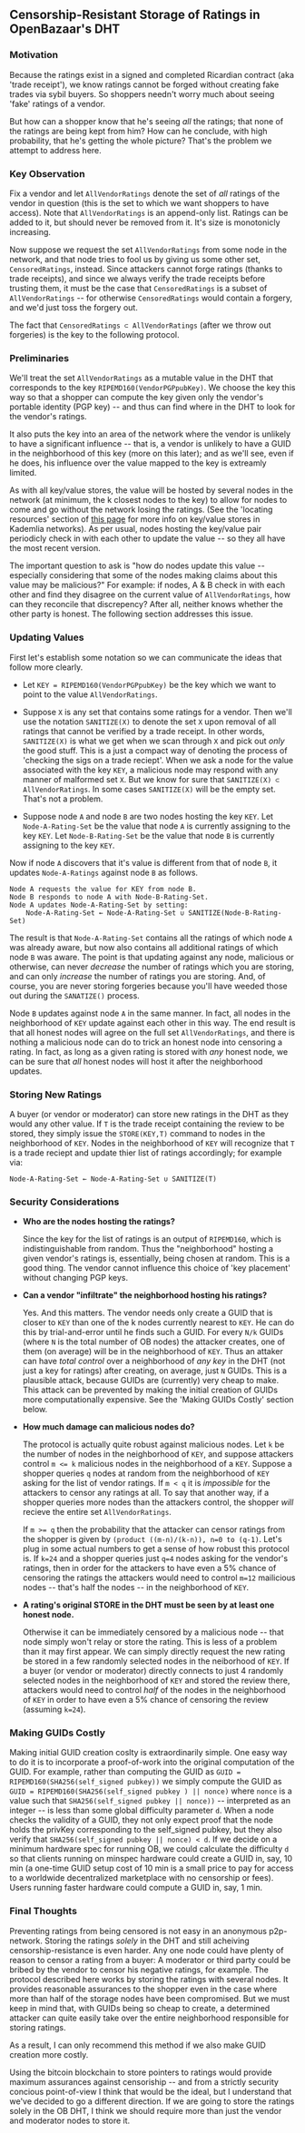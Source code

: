 ## Censorship-Resistant Storage of Ratings in OpenBazaar's DHT

### Motivation

Because the ratings exist in a signed and completed Ricardian contract (aka 'trade receipt'), we know ratings cannot be forged without creating fake trades via sybil buyers. So shoppers needn't worry much about seeing 'fake' ratings of a vendor.

But how can a shopper know that he's seeing _all_ the ratings; that none of the ratings are being kept from him? How can he conclude, with high probability, that he's getting the whole picture? That's the problem we attempt to address here.

### Key Observation

Fix a vendor and let `AllVendorRatings` denote the set of _all_ ratings of the vendor in question (this is the set to which we want shoppers to have access). Note that `AllVendorRatings` is an append-only list. Ratings can be added to it, but should never be removed from it. It's size is monotonicly increasing.

Now suppose we request the set `AllVendorRatings` from some node in the network, and that node tries to fool us by giving us some other set, `CensoredRatings`, instead. Since attackers cannot forge ratings (thanks to trade receipts), and since we always verify the trade receipts before trusting them, it must be the case that `CensoredRatings` is a subset of `AllVendorRatings` -- for otherwise `CensoredRatings` would contain a forgery, and we'd just toss the forgery out. 

The fact that `CensoredRatings ⊂ AllVendorRatings` (after we throw out forgeries) is the key to the following protocol.

### Preliminaries

We'll treat the set `AllVendorRatings` as a mutable value in the DHT that corresponds to the key `RIPEMD160(VendorPGPpubKey)`. We choose the key this way so that a shopper can compute the key given only the vendor's portable identity (PGP key) -- and thus can find where in the DHT to look for the vendor's ratings.

It also puts the key into an area of the network where the vendor is unlikely to have a significant influence -- that is, a vendor is unlikely to have a GUID in the neighborhood of this key (more on this later); and as we'll see, even if he does, his influence over the value mapped to the key is extreamly limited.

As with all key/value stores, the value will be hosted by several nodes in the network (at minimum, the k closest nodes to the key) to allow for nodes to come and go without the network losing the ratings. (See the 'locating resources' section of [this page](http://distrosys.wikia.com/wiki/DHT_-_Kademlia) for more info on key/value stores in Kademlia networks). As per usual, nodes hosting the key/value pair periodicly check in with each other to update the value -- so they all have the most recent version. 

The important question to ask is "how do nodes update this value -- especially considering that some of the nodes making claims about this value may be malicious?" For example: if nodes, A & B check in with each other and find they disagree on the current value of `AllVendorRatings`, how can they reconcile that discrepency? After all, neither knows whether the other party is honest. The following section addresses this issue.

### Updating Values
First let's establish some notation so we can communicate the ideas that follow more clearly.

* Let `KEY = RIPEMD160(VendorPGPpubKey)` be the key which we want to point to the value `AllVendorRatings`.

* Suppose `X` is any set that contains some ratings for a vendor. Then we'll use the notation `SANITIZE(X)` to denote the set `X` upon removal of all ratings that cannot be verified by a trade receipt. In other words, `SANITIZE(X)` is what we get when we scan through `X` and pick out _only_ the good stuff. This is a just a compact way of denoting the process of 'checking the sigs on a trade reciept'.
When we ask a node for the value associated with the key `KEY`, a malicious node may respond with any manner of malformed set `X`. But we know for sure that `SANITIZE(X) ⊂ AllVendorRatings`. In some cases `SANITIZE(X)` will be the empty set. That's not a problem.

* Suppose node `A` and node `B` are two nodes hosting the key `KEY`.
Let `Node-A-Rating-Set` be the value that node `A` is currently assigning to the key `KEY`.
Let `Node-B-Rating-Set` be the value that node `B` is currently assigning to the key `KEY`.

Now if node `A` discovers that it's value is different from that of node `B`, it updates `Node-A-Ratings` against node `B` as follows.

```
Node A requests the value for KEY from node B.
Node B responds to node A with Node-B-Rating-Set.
Node A updates Node-A-Rating-Set by setting:
	Node-A-Rating-Set ← Node-A-Rating-Set ∪ SANITIZE(Node-B-Rating-Set)
```
The result is that `Node-A-Rating-Set` contains all the ratings of which node `A` was already aware, but now also contains all additional ratings of which node `B` was aware. The point is that updating against any node, malicious or otherwise, can never _decrease_ the number of ratings which you are storing, and can only _increase_ the number of ratings you are storing. And, of course, you are never storing forgeries because you'll have weeded those out during the `SANATIZE()` process.

Node `B` updates against node `A` in the same manner. In fact, all nodes in the neighborhood of `KEY` update against each other in this way. The end result is that all honest nodes will agree on the full set `AllVendorRatings`, and there is nothing a malicious node can do to trick an honest node into censoring a rating. In fact, as long as a given rating is stored with _any_ honest node, we can be sure that _all_ honest nodes will host it after the neighborhood updates.

### Storing New Ratings
A buyer (or vendor or moderator) can store new ratings in the DHT as they would any other value. If `T` is the trade receipt containing the review to be stored, they simply issue the `STORE(KEY,T)` command to nodes in the neighborhood of `KEY`. Nodes in the neighborhood of `KEY` will recognize that `T` is a trade reciept and update thier list of ratings accordingly; for example via:
```
Node-A-Rating-Set ← Node-A-Rating-Set ∪ SANITIZE(T)
```

### Security Considerations
* **Who are the nodes hosting the ratings?**

	Since the key for the list of ratings is an output of `RIPEMD160`, which is indistinguishable from random. Thus the "neighborhood" hosting a given vendor's ratings is, essentially, being chosen at random. This is a good thing. The vendor cannot influence this choice of 'key placement' without changing PGP keys.

* **Can a vendor "infiltrate" the neighborhood hosting his ratings?**

	Yes. And this matters. The vendor needs only create a GUID that is closer to `KEY` than one of the k nodes currently nearest to `KEY`. He can do this by trial-and-error until he finds such a GUID. For every `N/k` GUIDs (where `N` is the total number of OB nodes) the attacker creates, one of them (on average) will be in the neighborhood of `KEY`.
	Thus an attaker can have _total control_ over a neighborhood of _any key_ in the DHT (not just a key for ratings) after creating, on average, just `N` GUIDs. This is a plausible attack, because GUIDs are (currently) very cheap to make. This attack can be prevented by making the initial creation of GUIDs more computationally expensive. See the 'Making GUIDs Costly' section below.

* **How much damage can malicious nodes do?**

	The protocol is actually quite robust against malicious nodes. Let `k` be the number of nodes in the neighborhood of `KEY`, and suppose attackers control `m <= k` malicious nodes in the neighborhood of a `KEY`. Suppose a shopper queries `q` nodes at random from the neighborhood of `KEY` asking for the list of vendor ratings. If `m < q` it is _impossible_ for the attackers to censor any ratings at all. To say that another way, if a shopper queries more nodes than the attackers control, the shopper _will_ recieve the entire set `AllVendorRatings`.
	
	If `m >= q` then the probability that the attacker can censor ratings from the shopper is given by `(product ((m-n)/(k-n)), n=0 to (q-1)`. Let's plug in some actual numbers to get a sense of how robust this protocol is. If `k=24` and a shopper queries just `q=4` nodes asking for the vendor's ratings, then in order for the attackers to have even a 5% chance of censoring the ratings the attackers would need to control `m=12` mailicious nodes -- that's half the nodes -- in the neighborhood of `KEY`.

* **A rating's original STORE in the DHT must be seen by at least one honest node.**

	Otherwise it can be immediately censored by a malicious node -- that node simply won't relay or store the rating. This is less of a problem than it may first appear. We can simply directly request the new rating be stored in a few randomly selected nodes in the neiborhood of `KEY`. If a buyer (or vendor or moderator) directly connects to just 4 randomly selected nodes in the neighborhood of `KEY` and stored the review there, attackers would need to control _half_ of the nodes in the neighborhood of `KEY` in order to have even a 5% chance of censoring the review (assuming `k=24`).


### Making GUIDs Costly
Making initial GUID creation coslty is extraordinarily simple. One easy way to do it is to incorporate a proof-of-work into the original computation of the GUID.  For example, rather than computing the GUID as `GUID = RIPEMD160(SHA256(self_signed pubkey))` we simply compute the GUID as `GUID = RIPEMD160(SHA256(self_signed pubkey ) || nonce)` where `nonce` is a value such that `SHA256(self_signed pubkey || nonce))` -- interpreted as an integer -- is less than some global difficulty parameter `d`.
When a node checks the validity of a GUID, they not only expect proof that the node holds the privKey corresponding to the self_signed pubkey, but they also verify that `SHA256(self_signed pubkey || nonce) < d`.
If we decide on a minimum hardware spec for running OB, we could calculate the difficulty `d` so that clients running on minspec hardware could create a GUID in, say, 10 min (a one-time GUID setup cost of 10 min is a small price to pay for access to a worldwide decentralized marketplace with no censorship or fees). Users running faster hardware could compute a GUID in, say, 1 min.

### Final Thoughts

Preventing ratings from being censored is not easy in an anonymous p2p-network. Storing the ratings _solely_ in the DHT and still acheiving censorship-resistance is even harder. Any one node could have plenty of reason to censor a rating from a buyer: A moderator or third party could be bribed by the vendor to censor his negative ratings, for example. The protocol described here works by storing the ratings with several nodes. It provides reasonable assurances to the shopper even in the case where more than half of the storage nodes have been compromised. But we must keep in mind that, with GUIDs being so cheap to create, a determined attacker can quite easily take over the entire neighborhood responsible for storing ratings.

As a result, I can only recommend this method if we also make GUID creation more costly.

Using the bitcoin blockchain to store pointers to ratings would provide maximum assurances against censoriship -- and from a strictly security concious point-of-view I think that would be the ideal, but I understand that we've decided to go a different direction. If we are going to store the ratings solely in the OB DHT, I think we should require more than just the vendor and moderator nodes to store it.
